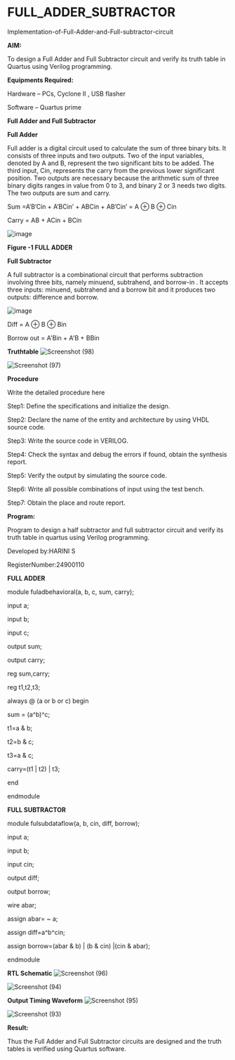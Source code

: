 # FULL_ADDER_SUBTRACTOR

Implementation-of-Full-Adder-and-Full-subtractor-circuit

**AIM:**

To design a Full Adder and Full Subtractor circuit and verify its truth table in Quartus using Verilog programming.

**Equipments Required:**

Hardware – PCs, Cyclone II , USB flasher

Software – Quartus prime

**Full Adder and Full Subtractor**

**Full Adder**

Full adder is a digital circuit used to calculate the sum of three binary bits. It consists of three inputs and two outputs. Two of the input variables, denoted by A and B, represent the two significant bits to be added. The third input, Cin, represents the carry from the previous lower significant position. Two outputs are necessary because the arithmetic sum of three binary digits ranges in value from 0 to 3, and binary 2 or 3 needs two digits. The two outputs are sum and carry.

Sum =A’B’Cin + A’BCin’ + ABCin + AB’Cin’ = A ⊕ B ⊕ Cin 

Carry = AB + ACin + BCin

![image](https://github.com/naavaneetha/FULL_ADDER_SUBTRACTOR/assets/154305477/0f30ba51-5ffb-4198-845f-18e054f675e7)

**Figure -1 FULL ADDER**

**Full Subtractor**

A full subtractor is a combinational circuit that performs subtraction involving three bits, namely minuend, subtrahend, and borrow-in . It accepts three inputs: minuend, subtrahend and a borrow bit and it produces two outputs: difference and borrow.

![image](https://github.com/naavaneetha/FULL_ADDER_SUBTRACTOR/assets/154305477/02b24f51-ab51-4304-9ad6-7b81ffc1ead5)

Diff = A ⊕ B ⊕ Bin 

Borrow out = A'Bin + A'B + BBin

**Truthtable**
![Screenshot (98)](https://github.com/user-attachments/assets/221d7b48-69f1-403a-9d45-74d04d088913)

![Screenshot (97)](https://github.com/user-attachments/assets/9b71382d-abe8-430e-bb2e-936746aa9378)



**Procedure**

Write the detailed procedure here

Step1: Define the specifications and initialize the design.

Step2: Declare the name of the entity and architecture by using VHDL source code.

Step3: Write the source code in VERILOG.

Step4: Check the syntax and debug the errors if found, obtain the synthesis report.

Step5: Verify the output by simulating the source code.

Step6: Write all possible combinations of input using the test bench.

Step7: Obtain the place and route report.

**Program:**

 Program to design a half subtractor and full subtractor circuit and verify its truth table in quartus using Verilog programming. 
 
 Developed by:HARINI S
 
 RegisterNumber:24900110
 
**FULL ADDER**

 module fuladbehavioral(a, b, c, sum, carry);
 
 input a;
 
 input b;
 
 input c;
 
 output sum;
 
 output carry;
 
reg sum,carry;

reg t1,t2,t3;

always @ (a or b or c) begin

sum = (a^b)^c;

t1=a & b;

t2=b & c;

t3=a & c;

carry=(t1 | t2) | t3;

end

endmodule

**FULL SUBTRACTOR**

module fulsubdataflow(a, b, cin, diff, borrow);

 input a;
 
 input b;
 
 input cin;
 
 output diff;
 
 output borrow;
 
wire abar;

assign abar= ~ a;

assign diff=a^b^cin;

assign borrow=(abar & b) | (b & cin) |(cin & abar);

endmodule


**RTL Schematic**
![Screenshot (96)](https://github.com/user-attachments/assets/967baafd-bb9c-4c09-8ce9-98a6ba1e924c)

![Screenshot (94)](https://github.com/user-attachments/assets/aef8be9f-1db0-438f-9bc1-c7a7de4eabda)



**Output Timing Waveform**
![Screenshot (95)](https://github.com/user-attachments/assets/04bc19f7-85b8-423c-8cab-4bbc95cfd589)

![Screenshot (93)](https://github.com/user-attachments/assets/7d511d4c-09bc-4b0e-ba6c-e024fc6d47a2)


**Result:**

Thus the Full Adder and Full Subtractor circuits are designed and the truth tables is verified using Quartus software.



